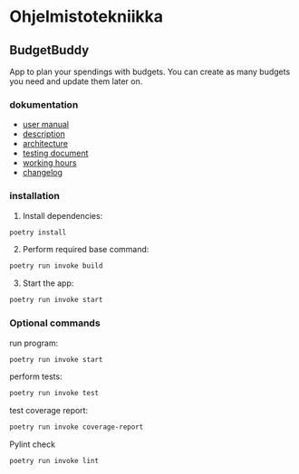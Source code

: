 # Ohjelmistotekniikka

## BudgetBuddy

App to plan your spendings with budgets. You can create as many budgets you need and update them later on. 

### dokumentation

- [user manual](https://github.com/eveliinaalikoski/ohte-harjoitustyo/blob/master/dokumentaatio/kayttoohje.md)
- [description](https://github.com/eveliinaalikoski/ohte-harjoitustyo/blob/master/dokumentaatio/vaatimusmaarittely.md)
- [architecture](https://github.com/eveliinaalikoski/ohte-harjoitustyo/blob/master/dokumentaatio/arkkitehtuuri.md)
- [testing document](https://github.com/eveliinaalikoski/ohte-harjoitustyo/blob/master/dokumentaatio/testausdokumentti.md)
- [working hours](https://github.com/eveliinaalikoski/ohte-harjoitustyo/blob/master/dokumentaatio/tyoaikakirjanpito.md)
- [changelog](https://github.com/eveliinaalikoski/ohte-harjoitustyo/blob/master/dokumentaatio/changelog.md)

### installation

1. Install dependencies:

```bash
poetry install
```

2. Perform required base command:

```bash
poetry run invoke build
```

3. Start the app:

```bash
poetry run invoke start
```

### Optional commands

run program:

```bash
poetry run invoke start
```

perform tests:

```bash
poetry run invoke test
```

test coverage report:

```bash
poetry run invoke coverage-report
```

Pylint check

```bash
poetry run invoke lint
```
